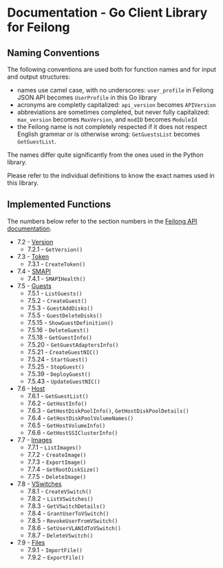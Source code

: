 # Documentation - Go Client Library for Feilong


## Naming Conventions

The following conventions are used both for function names and for input and output structures:

 * names use camel case, with no underscores: `user_profile` in Feilong JSON API becomes `UserProfile` in this Go library
 * acronyms are completly capitalized: `api_version` becomes `APIVersion`
 * abbreviations are sometimes completed, but never fully capitalized: `max_version` becomes `MaxVersion`, and `modID` becomes `ModuleId`
 * the Feilong name is not completely respected if it does not respect English grammar or is otherwise wrong: `GetGuestsList` becomes `GetGuestList`.

The names differ quite significantly from the ones used in the Python library.

Please refer to the individual definitions to know the exact names used in this library.


## Implemented Functions

The numbers below refer to the section numbers in the [Feilong API documentation](https://cloudlib4zvm.readthedocs.io/en/latest/restapi.html).

 * 7.2 - [Version](https://github.com/Bischoff/feilong-client-go/blob/main/version.go)
   * 7.2.1 - `GetVersion()`
 * 7.3 - [Token](https://github.com/Bischoff/feilong-client-go/blob/main/token.go)
   * 7.3.1 - `CreateToken()`
 * 7.4 - [SMAPI](https://github.com/Bischoff/feilong-client-go/blob/main/smapi.go)
   * 7.4.1 - `SMAPIHealth()`
 * 7.5 - [Guests](https://github.com/Bischoff/feilong-client-go/blob/main/guests.go)
   * 7.5.1 - `ListGuests()`
   * 7.5.2 - `CreateGuest()`
   * 7.5.3 - `GuestAddDisks()`
   * 7.5.5 - `GuestDeleteDisks()`
   * 7.5.15 - `ShowGuestDefinition()`
   * 7.5.16 - `DeleteGuest()`
   * 7.5.18 - `GetGuestInfo()`
   * 7.5.20 - `GetGuestAdaptersInfo()`
   * 7.5.21 - `CreateGuestNIC()`
   * 7.5.24 - `StartGuest()`
   * 7.5.25 - `StopGuest()`
   * 7.5.39 - `DeployGuest()`
   * 7.5.43 - `UpdateGuestNIC()`
 * 7.6 - [Host](https://github.com/Bischoff/feilong-client-go/blob/main/host.go)
   * 7.6.1 - `GetGuestList()`
   * 7.6.2 - `GetHostInfo()`
   * 7.6.3 - `GetHostDiskPoolInfo()`, `GetHostDiskPoolDetails()`
   * 7.6.4 - `GetHostDiskPoolVolumeNames()`
   * 7.6.5 - `GetHostVolumeInfo()`
   * 7.6.6 - `GetHostSSIClusterInfo()`
 * 7.7 - [Images](https://github.com/Bischoff/feilong-client-go/blob/main/images.go)
   * 7.7.1 - `ListImages()`
   * 7.7.2 - `CreateImage()`
   * 7.7.3 - `ExportImage()`
   * 7.7.4 - `GetRootDiskSize()`
   * 7.7.5 - `DeleteImage()`
 * 7.8 - [VSwitches](https://github.com/Bischoff/feilong-client-go/blob/main/vswitches.go)
   * 7.8.1 - `CreateVSwitch()`
   * 7.8.2 - `ListVSwitches()`
   * 7.8.3 - `GetVSwitchDetails()`
   * 7.8.4 - `GrantUserToVSwitch()`
   * 7.8.5 - `RevokeUserFromVSwitch()`
   * 7.8.6 - `SetUserVLANIdToVSwitch()`
   * 7.8.7 - `DeleteVSwitch()`
 * 7.9 - [Files](https://github.com/Bischoff/feilong-client-go/blob/main/file.go)
   * 7.9.1 - `ImportFile()`
   * 7.9.2 - `ExportFile()`
